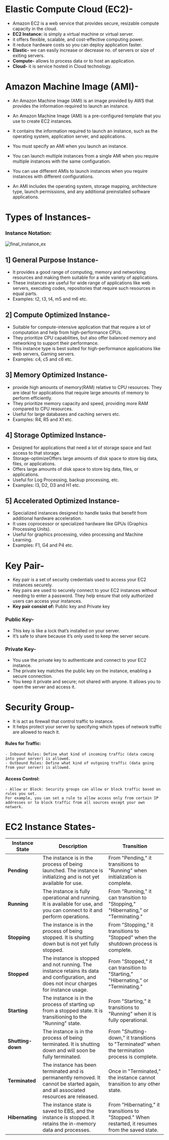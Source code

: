 # Elastic Compute Cloud (EC2)-
- Amazon EC2 is a web service that provides secure, resizable compute capacity in the cloud.
- **EC2 Instance:** is simply a virtual machine or virtual server.
- it offers flexible, scalable, and cost-effective computing power.
- It reduce hardware costs so you can deploy application faster.
- **Elastic-** we can easily increase or decrease no. of servers or size of exiting servers.
- **Compute-** allows to process data or to host an application.
- **Cloud-** it is service hosted in Cloud technology.

# Amazon Machine Image (AMI)-
- An Amazon Machine Image (AMI) is an image provided by AWS that provides the information required to launch an instance.
- An Amazon Machine Image (AMI) is a pre-configured template that you use to create EC2 instances.
- It contains the information required to launch an instance, such as the operating system, application server, and applications.
- You must specify an AMI when you launch an instance.
- You can launch multiple instances from a single AMI when you require multiple instances with the same configuration.
- You can use different AMIs to launch instances when you require instances with different configurations.

- An AMI includes the operating system, storage mapping, architecture type, launch permissions, and any additional preinstalled software applications.

# Types of Instances-
### Instance Notation:

![final_instance_ex](https://github.com/user-attachments/assets/47293aa1-d7ff-4fa6-bddd-7f59a95980b4)


## 1] General Purpose Instance-
- It provides a good range of computing, memory and networking resources and making them suitable for a wide variety of applications.
- These instances are useful for wide range of applications like web servers, executing codes, repositories that require such resources in equal parts.
- Examples: t2, t3, t4, m5 and m6 etc.


## 2] Compute Optimized Instance-
- Suitable for compute-intensive application that that require a lot of computation and help from high-performance CPUs.
- They prioritize CPU capabilities, but also offer balanced memory and networking to support their performance.
- This instance type is best suited for high-performance applications like web servers, Gaming servers.
- Examples: c4, c5 and c6 etc.
  
## 3] Memory Optimized Instance-
- provide high amounts of memory(RAM) relative to CPU resources. They are ideal for applications that require large amounts of memory to perform efficiently.
- They prioritize memory capacity and speed, providing more RAM compared to CPU resources.
- Useful for large databases and caching servers etc.
- Examples: R4, R5 and X1 etc.

## 4] Storage Optimized Instance-
- Designed for applications that need a lot of storage space and fast access to that storage.
- Storage-optimizeOffers large amounts of disk space to store big data, files, or applications.
- Offers large amounts of disk space to store big data, files, or applications.
- Useful for Log Processing, backup processing, etc.
- Examples: I3, D2, D3 and H1 etc.

## 5] Accelerated Optimized Instance-
- Specialized instances designed to handle tasks that benefit from additional hardware acceleration.
- It uses coprocessor or specialized hardware like GPUs (Graphics Processing Units).
- Useful for graphics processing, video processing and Machine Learning.
- Examples: F1, G4 and P4 etc.

# Key Pair-
- Key pair is a set of security credentials used to access your EC2 instances securely.
- Key pairs are used to securely connect to your EC2 instances without needing to enter a password. They help ensure that only authorized users can access your instances.
- **Key pair consist of:** Public key and Private key
### Public Key-
-  This key is like a lock that’s installed on your server.
-  It’s safe to share because it’s only used to keep the server secure.
### Private Key-
- You use the private key to authenticate and connect to your EC2 instance.
- The private key matches the public key on the instance, enabling a secure connection.
- You keep it private and secure; not shared with anyone. It allows you to open the server and access it.

# Security Group-
- It is act as firewall that control traffic to instance.
- It helps protect your server by specifying which types of network traffic are allowed to reach it.
#### Rules for Traffic:
    - Inbound Rules: Define what kind of incoming traffic (data coming into your server) is allowed. 
    - Outbound Rules: Define what kind of outgoing traffic (data going from your server) is allowed.
#### Access Control:

    - Allow or Block: Security groups can allow or block traffic based on rules you set. 
    For example, you can set a rule to allow access only from certain IP addresses or to block traffic from all sources except your own network.

# EC2 Instance States-
| **Instance State** | **Description**                                                                                                  | **Transition**                                |
|--------------------|------------------------------------------------------------------------------------------------------------------|----------------------------------------------|
| **Pending**        | The instance is in the process of being launched. The instance is initializing and is not yet available for use. | From "Pending," it transitions to "Running" when initialization is complete. |
| **Running**        | The instance is fully operational and running. It is available for use, and you can connect to it and perform operations. | From "Running," it can transition to "Stopping," "Hibernating," or "Terminating." |
| **Stopping**       | The instance is in the process of being stopped. It is shutting down but is not yet fully stopped.               | From "Stopping," it transitions to "Stopped" when the shutdown process is complete. |
| **Stopped**        | The instance is stopped and not running. The instance retains its data and configuration, and does not incur charges for instance usage. | From "Stopped," it can transition to "Starting," "Hibernating," or "Terminating." |
| **Starting**       | The instance is in the process of starting up from a stopped state. It is transitioning to the "Running" state. | From "Starting," it transitions to "Running" when it is fully operational. |
| **Shutting-down**  | The instance is in the process of being terminated. It is shutting down and will soon be fully terminated.        | From "Shutting-down," it transitions to "Terminated" when the termination process is complete. |
| **Terminated**     | The instance has been terminated and is permanently removed. It cannot be started again, and all associated resources are released. | Once in "Terminated," the instance cannot transition to any other state. |
| **Hibernating**    | The instance state is saved to EBS, and the instance is stopped. It retains the in-memory data and processes.      | From "Hibernating," it transitions to "Stopped." When restarted, it resumes from the saved state. |







